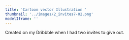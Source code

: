 ```yaml
---
title: 'Cartoon vector Illustration '
thumbnail: '../images/2_invites7-02.png'
modelIframe: ''
---
```


Created on my Dribbble when I had two invites to give out.
